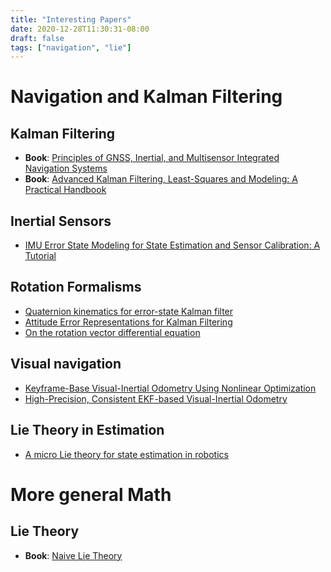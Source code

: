 ```yaml
---
title: "Interesting Papers"
date: 2020-12-28T11:30:31-08:00
draft: false
tags: ["navigation", "lie"]
---
```

# Navigation and Kalman Filtering
## Kalman Filtering
 - **Book**: [Principles of GNSS, Inertial, and Multisensor Integrated Navigation Systems](https://www.amazon.com/Principles-Multisensor-Integrated-Navigation-Applications/dp/1608070050)
 - **Book**: [Advanced Kalman Filtering, Least-Squares and Modeling: A Practical Handbook](https://www.amazon.com/Advanced-Kalman-Filtering-Least-Squares-Modeling-ebook/dp/B005CD78H8)

## Inertial Sensors
- [IMU Error State Modeling for State Estimation and Sensor Calibration: A Tutorial](https://escholarship.org/content/qt1vf7j52p/qt1vf7j52p_noSplash_750bb4e8a68d04f2d577450b1bf56572.pdf?t=qe8g5u)

## Rotation Formalisms
- [Quaternion kinematics for error-state Kalman filter](https://arxiv.org/abs/1711.02508)
- [Attitude Error Representations for Kalman Filtering](https://www.researchgate.net/publication/245432681_Attitude_Error_Representations_for_Kalman_Filtering)
- [On the rotation vector differential equation](https://ieeexplore.ieee.org/document/68165/)

## Visual navigation
- [Keyframe-Base Visual-Inertial Odometry Using Nonlinear Optimization](http://www.roboticsproceedings.org/rss09/p37.pdf)
- [High-Precision, Consistent EKF-based Visual-Inertial Odometry](https://intra.ece.ucr.edu/~mourikis/papers/Li2013IJRR.pdf)

## Lie Theory in Estimation
- [A micro Lie theory for state estimation in robotics](https://arxiv.org/abs/1812.01537)

# More general Math
## Lie Theory
- **Book**: [Naive Lie Theory](https://www.amazon.com/Naive-Theory-Undergraduate-Texts-Mathematics/dp/0387782141/)

